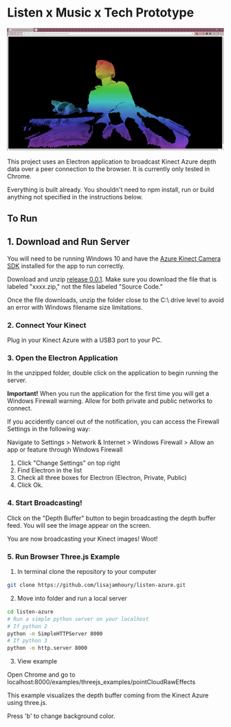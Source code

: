 # Listen x Music x Tech Prototype

![project cover](docs/assets/images/listen_2_sm.png)

This project uses an Electron application to broadcast Kinect Azure depth data over a peer connection to the browser. It is currently only tested in Chrome.

Everything is built already. You shouldn't need to npm install, run or build anything not specified in the instructions below.

## To Run

## 1. Download and Run Server

You will need to be running Windows 10 and have the [Azure Kinect Camera SDK](https://docs.microsoft.com/en-us/azure/Kinect-dk/sensor-sdk-download) installed for the app to run correctly.

Download and unzip [release 0.0.1](https://github.com/lisajamhoury/listen-azure/releases/tag/0.0.1). Make sure you download the file that is labeled "xxxx.zip," not the files labeled "Source Code."

Once the file downloads, unzip the folder close to the C:\ drive level to avoid an error with Windows filename size limitations.

### 2. Connect Your Kinect

Plug in your Kinect Azure with a USB3 port to your PC.

### 3. Open the Electron Application

In the unzipped folder, double click on the application to begin running the server.

**Important!** When you run the application for the first time you will get a Windows Firewall warning. Allow for both private and public networks to connect.

If you accidently cancel out of the notification, you can access the Firewall Settings in the following way:

Navigate to Settings > Network & Internet > Windows Firewall > Allow an app or feature through Windows Firewall

1. Click "Change Settings" on top right
2. Find Electron in the list
3. Check all three boxes for Electron (Electron, Private, Public)
4. Click Ok.

### 4. Start Broadcasting!

Click on the "Depth Buffer" button to begin broadcasting the depth buffer feed. You will see the image appear on the screen.

You are now broadcasting your Kinect images! Woot!

### 5. Run Browser Three.js Example

1. In terminal clone the repository to your computer

```bash
git clone https://github.com/lisajamhoury/listen-azure.git
```

2. Move into folder and run a local server

```bash
cd listen-azure
# Run a simple python server on your localhost
# If python 2
python -m SimpleHTTPServer 8000
# If python 3
python -m http.server 8000
```

3. View example

Open Chrome and go to localhost:8000/examples/threejs_examples/pointCloudRawEffects

This example visualizes the depth buffer coming from the Kinect Azure using three.js.

Press 'b' to change background color.
